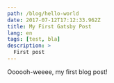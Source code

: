 ```yaml
---
path: /blog/hello-world
date: 2017-07-12T17:12:33.962Z
title: My First Gatsby Post
lang: en
tags: [test, bla]
description: >
  First post
---
```

Oooooh-weeee, my first blog post!
